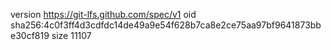 version https://git-lfs.github.com/spec/v1
oid sha256:4c0f3ff4d3cdfdc14de49a9e54f628b7ca8e2ce75aa97bf9641873bbe30cf819
size 11107
